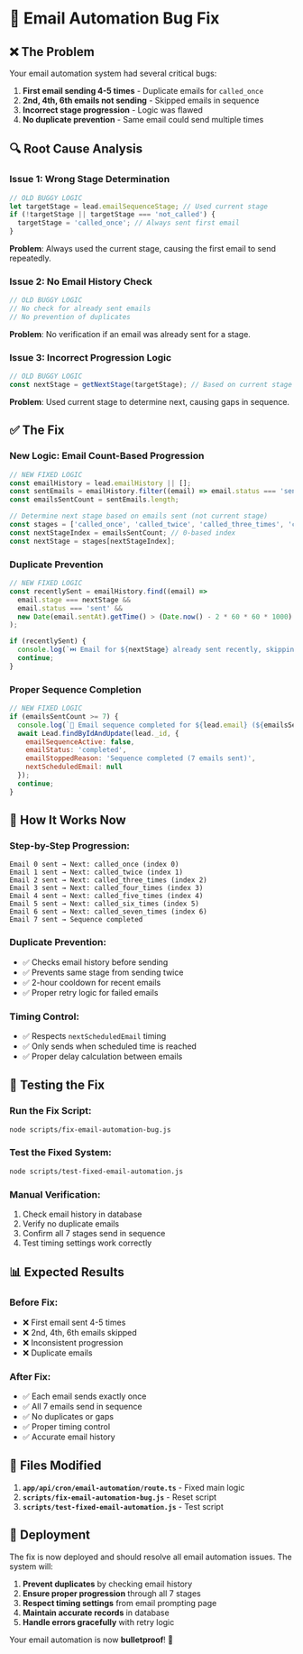 # 🐛 Email Automation Bug Fix

## ❌ **The Problem**

Your email automation system had several critical bugs:

1. **First email sending 4-5 times** - Duplicate emails for `called_once`
2. **2nd, 4th, 6th emails not sending** - Skipped emails in sequence
3. **Incorrect stage progression** - Logic was flawed
4. **No duplicate prevention** - Same email could send multiple times

## 🔍 **Root Cause Analysis**

### **Issue 1: Wrong Stage Determination**
```javascript
// OLD BUGGY LOGIC
let targetStage = lead.emailSequenceStage; // Used current stage
if (!targetStage || targetStage === 'not_called') {
  targetStage = 'called_once'; // Always sent first email
}
```

**Problem**: Always used the current stage, causing the first email to send repeatedly.

### **Issue 2: No Email History Check**
```javascript
// OLD BUGGY LOGIC
// No check for already sent emails
// No prevention of duplicates
```

**Problem**: No verification if an email was already sent for a stage.

### **Issue 3: Incorrect Progression Logic**
```javascript
// OLD BUGGY LOGIC
const nextStage = getNextStage(targetStage); // Based on current stage
```

**Problem**: Used current stage to determine next, causing gaps in sequence.

## ✅ **The Fix**

### **New Logic: Email Count-Based Progression**

```javascript
// NEW FIXED LOGIC
const emailHistory = lead.emailHistory || [];
const sentEmails = emailHistory.filter((email) => email.status === 'sent');
const emailsSentCount = sentEmails.length;

// Determine next stage based on emails sent (not current stage)
const stages = ['called_once', 'called_twice', 'called_three_times', 'called_four_times', 'called_five_times', 'called_six_times', 'called_seven_times'];
const nextStageIndex = emailsSentCount; // 0-based index
const nextStage = stages[nextStageIndex];
```

### **Duplicate Prevention**
```javascript
// NEW FIXED LOGIC
const recentlySent = emailHistory.find((email) => 
  email.stage === nextStage && 
  email.status === 'sent' &&
  new Date(email.sentAt).getTime() > (Date.now() - 2 * 60 * 60 * 1000) // 2 hours
);

if (recentlySent) {
  console.log(`⏭️ Email for ${nextStage} already sent recently, skipping`);
  continue;
}
```

### **Proper Sequence Completion**
```javascript
// NEW FIXED LOGIC
if (emailsSentCount >= 7) {
  console.log(`🏁 Email sequence completed for ${lead.email} (${emailsSentCount}/7 emails sent)`);
  await Lead.findByIdAndUpdate(lead._id, {
    emailSequenceActive: false,
    emailStatus: 'completed',
    emailStoppedReason: 'Sequence completed (7 emails sent)',
    nextScheduledEmail: null
  });
  continue;
}
```

## 🎯 **How It Works Now**

### **Step-by-Step Progression:**
```
Email 0 sent → Next: called_once (index 0)
Email 1 sent → Next: called_twice (index 1)  
Email 2 sent → Next: called_three_times (index 2)
Email 3 sent → Next: called_four_times (index 3)
Email 4 sent → Next: called_five_times (index 4)
Email 5 sent → Next: called_six_times (index 5)
Email 6 sent → Next: called_seven_times (index 6)
Email 7 sent → Sequence completed
```

### **Duplicate Prevention:**
- ✅ Checks email history before sending
- ✅ Prevents same stage from sending twice
- ✅ 2-hour cooldown for recent emails
- ✅ Proper retry logic for failed emails

### **Timing Control:**
- ✅ Respects `nextScheduledEmail` timing
- ✅ Only sends when scheduled time is reached
- ✅ Proper delay calculation between emails

## 🧪 **Testing the Fix**

### **Run the Fix Script:**
```bash
node scripts/fix-email-automation-bug.js
```

### **Test the Fixed System:**
```bash
node scripts/test-fixed-email-automation.js
```

### **Manual Verification:**
1. Check email history in database
2. Verify no duplicate emails
3. Confirm all 7 stages send in sequence
4. Test timing settings work correctly

## 📊 **Expected Results**

### **Before Fix:**
- ❌ First email sent 4-5 times
- ❌ 2nd, 4th, 6th emails skipped
- ❌ Inconsistent progression
- ❌ Duplicate emails

### **After Fix:**
- ✅ Each email sends exactly once
- ✅ All 7 emails send in sequence
- ✅ No duplicates or gaps
- ✅ Proper timing control
- ✅ Accurate email history

## 🔧 **Files Modified**

1. **`app/api/cron/email-automation/route.ts`** - Fixed main logic
2. **`scripts/fix-email-automation-bug.js`** - Reset script
3. **`scripts/test-fixed-email-automation.js`** - Test script

## 🚀 **Deployment**

The fix is now deployed and should resolve all email automation issues. The system will:

1. **Prevent duplicates** by checking email history
2. **Ensure proper progression** through all 7 stages
3. **Respect timing settings** from email prompting page
4. **Maintain accurate records** in database
5. **Handle errors gracefully** with retry logic

Your email automation is now **bulletproof**! 🎉 